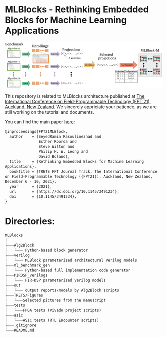 # MLBlocks - Rethinking Embedded Blocks for Machine Learning Applications

![MLBlock generation overview](TRETS/Figures/ToolFlows_p10_cropped.jpg)

This repository is related to MLBlocks architecture published at [The International Conference on Field-Programmable Technology (FPT’21), Auckland, New Zealand](https://parallel.auckland.ac.nz/fpt21/). We sincerely appriciate your patience, as we are still working on the tutorial and documents. 

You can find the main paper [here](https://dx.doi.org/10.1145/3491234):


    @inproceedings{FPT21MLBlock,
      author    = {SeyedRamin Rasoulinezhad and
                   Esther Roorda and
                   Steve Wilton and
                   Philip H. W. Leong and
                   David Boland},
      title     = {Rethinking Embedded Blocks for Machine Learning Applications},
      booktitle = {TRETS FPT Journal Track, The International Conference on Field-Programmable Technology ({FPT21}), Auckland, New Zealand, December 6 - 10, 2021},
      year      = {2021},
      url       = {https://dx.doi.org/10.1145/3491234},
      doi       = {10.1145/3491234},
    }


# Directories:


```
MLBlocks
│   
├───Alg2Block
│   └─── Python-based block generator
├───verilog
│   └─── MLBlock parameterized architectural Verilog models
├───ml_benchmark_gen
│   └─── Python-based full implementation code generator
├───PIRDSP_verilogs
│   └─── PIR-DSP parameterized Verilog models
├───out
│   └─── output reports/models by Alg2Block scripts 
├───TRETS/Figures
│   └───Selected pictures from the manuscript
├───tests
│   └───FPGA tests (Vivado project scripts)
├───asic
│   └───ASIC tests (RTL Encounter scripts)
├───.gitignore
└───README.md
```
